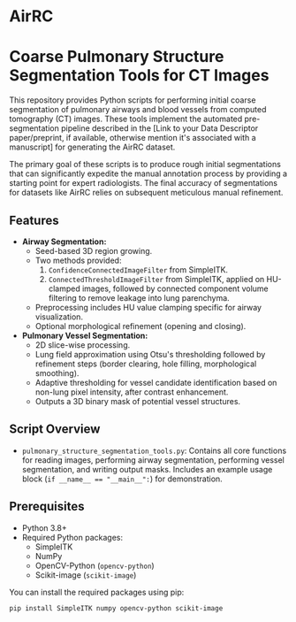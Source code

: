# AirRC

# Coarse Pulmonary Structure Segmentation Tools for CT Images

This repository provides Python scripts for performing initial coarse segmentation of pulmonary airways and blood vessels from computed tomography (CT) images. These tools implement the automated pre-segmentation pipeline described in the [Link to your Data Descriptor paper/preprint, if available, otherwise mention it's associated with a manuscript] for generating the AirRC dataset.

The primary goal of these scripts is to produce rough initial segmentations that can significantly expedite the manual annotation process by providing a starting point for expert radiologists. The final accuracy of segmentations for datasets like AirRC relies on subsequent meticulous manual refinement.

## Features

*   **Airway Segmentation:**
    *   Seed-based 3D region growing.
    *   Two methods provided:
        1.  `ConfidenceConnectedImageFilter` from SimpleITK.
        2.  `ConnectedThresholdImageFilter` from SimpleITK, applied on HU-clamped images, followed by connected component volume filtering to remove leakage into lung parenchyma.
    *   Preprocessing includes HU value clamping specific for airway visualization.
    *   Optional morphological refinement (opening and closing).
*   **Pulmonary Vessel Segmentation:**
    *   2D slice-wise processing.
    *   Lung field approximation using Otsu's thresholding followed by refinement steps (border clearing, hole filling, morphological smoothing).
    *   Adaptive thresholding for vessel candidate identification based on non-lung pixel intensity, after contrast enhancement.
    *   Outputs a 3D binary mask of potential vessel structures.

## Script Overview

*   `pulmonary_structure_segmentation_tools.py`: Contains all core functions for reading images, performing airway segmentation, performing vessel segmentation, and writing output masks. Includes an example usage block (`if __name__ == "__main__":`) for demonstration.

## Prerequisites

*   Python 3.8+
*   Required Python packages:
    *   SimpleITK
    *   NumPy
    *   OpenCV-Python (`opencv-python`)
    *   Scikit-image (`scikit-image`)

You can install the required packages using pip:
```bash
pip install SimpleITK numpy opencv-python scikit-image
